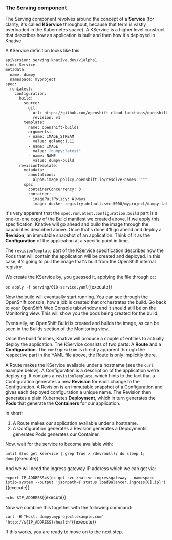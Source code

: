 ### The Serving component

The Serving component revolves around the concept of a **Service** (for clarity, it's called **KService**
throughout, because that term is vastly overloaded in the Kubernetes space). A KService is a higher level
construct that describes how an application is built and then how it's deployed in Knative.

A KService definition looks like this:

```sh
apiVersion: serving.knative.dev/v1alpha1
kind: Service
metadata:
  name: dumpy
  namespace: myproject
spec:
  runLatest:
    configuration:
      build:
        source:
          git:
            url: https://github.com/openshift-cloud-functions/openshift-knative-application
            revision: v1
        template:
          name: openshift-builds
          arguments:
          - name: IMAGE_STREAM
            value: golang:1.11
          - name: IMAGE
            value: "dumpy:latest"
          - name: NAME
            value: dumpy-build
      revisionTemplate:
        metadata:
          annotations:
            alpha.image.policy.openshift.io/resolve-names: "*"
        spec:
          containerConcurrency: 3
          container:
            imagePullPolicy: Always
            image: docker-registry.default.svc:5000/myproject/dumpy:latest
```

It's very apparent that the `spec.runLatest.configuration.build` part is a one-to-one copy of the Build
manifest we created above. If we apply this specification, Knative will go ahead and build the image
through the capabilities described above. Once that's done it'll go ahead and deploy a **Revision**,
an immutable snapshot of an application. Think of it as the **Configuration** of the application at a
specific point in time.

The `revisionTemplate` part of the KService specification describes how the Pods that will contain the
application will be created and deployed. In this case, it's going to pull the image that's built
from the OpenShift internal registry.

We create the KService by, you guessed it, applying the file through `oc`:

``oc apply -f serving/010-service.yaml``{{execute}}

Now the build will eventually start running. You can see through the OpenShift console, how a job is created
that orchestrates the build.  Go back to your OpenShift Web Console tab/window and it should still be on the Monitoring
view.  This will show you the pods being created for the build.

Eventually, an OpenShift Build is created and builds the image, as can be seen in the Builds section of the Monitoring
view.

Once the build finishes, Knative will produce a couple of entities to actually deploy the application.
The KService consists of two parts: A **Route** and a **Configuration**. The `configuration` is directly apparent
through the respective part in the YAML file above, the Route is only implicitly there.

A Route makes the KService available under a hostname (see the `curl` example below). A Configuration is a description
of the application we're deploying. It contains a `revisionTemplate`, which hints to the fact that a Configuration
generates a new **Revision** for each change to the Configuration. A Revision is an immutable snapshot of a
Configuration and gives each deployed configuration a unique name. The Revision then generates a plain Kubernetes
**Deployment**, which in turn generates the **Pods** that generate the **Containers** for our application.

In short:

1. A Route makes our application available under a hostname.
2. A Configuration generates a Revision generates a Deployments generates Pods generates our Container.

Now, wait for the service to become available with:

``until $(oc get kservice | grep True > /dev/null); do sleep 1; done``{{execute}}

And we will need the ingress gateway IP address which we can get via:

``export IP_ADDRESS=$(oc get svc knative-ingressgateway --namespace istio-system --output 'jsonpath={.status.loadBalancer.ingress[0].ip}')``{{execute}}

``echo $IP_ADDRESS``{{execute}}

Now we combine this together with the following command:

``curl -H "Host: dumpy.myproject.example.com" "http://${IP_ADDRESS}/health"``{{execute}}

If this works, you are ready to move on to the next step.
